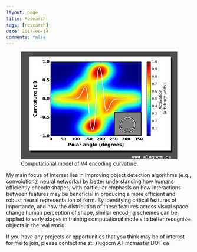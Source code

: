 ```yaml
---
layout: page
title: Research
tags: [research]
date: 2017-06-14
comments: false
---
```

    
<figure>
    <a href="/assets/img/research_neural_model.png"><img src="/assets/img/research_neural_model.png"></a>
    <figcaption>Computational model of V4 encoding curvature.</figcaption>
</figure>

My main focus of interest lies in improving object detection algorithms (e.g., convolutional neural networks) by better understanding how humans efficiently encode shapes, with particular emphasis on how interactions between features may be beneficial in producing a more efficient and robust neural representation of form. By identifying critical features of importance, and how the distribution of these features across visual space change human perception of shape, similar encoding schemes can be applied to early stages in training computational models to better recognize objects in the real world.  

If you have any projects or opportunities that you think may be of interest for me to join, please contact me at: slugocm AT mcmaster DOT ca
